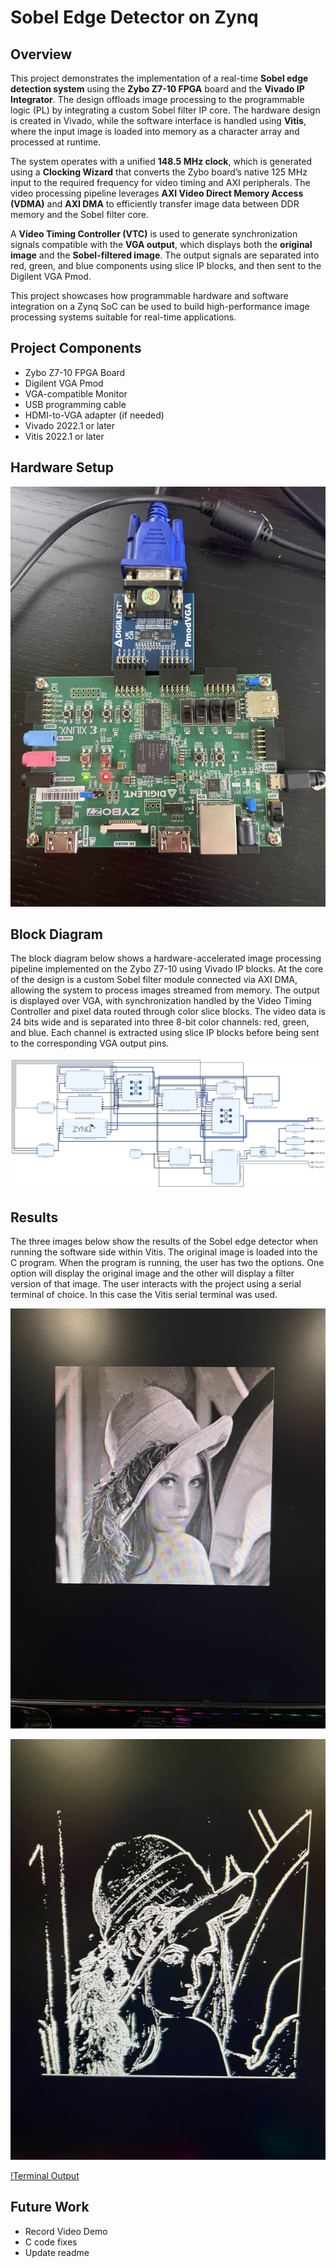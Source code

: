 # Sobel Edge Detector on Zynq

## Overview
This project demonstrates the implementation of a real-time **Sobel edge detection system** using the **Zybo Z7-10 FPGA** board and the **Vivado IP Integrator**. The design offloads image processing to the programmable logic (PL) by integrating a custom Sobel filter IP core. The hardware design is created in Vivado, while the software interface is handled using **Vitis**, where the input image is loaded into memory as a character array and processed at runtime.

The system operates with a unified **148.5 MHz clock**, which is generated using a **Clocking Wizard** that converts the Zybo board’s native 125 MHz input to the required frequency for video timing and AXI peripherals. The video processing pipeline leverages **AXI Video Direct Memory Access (VDMA)** and **AXI DMA** to efficiently transfer image data between DDR memory and the Sobel filter core.

A **Video Timing Controller (VTC)** is used to generate synchronization signals compatible with the **VGA output**, which displays both the **original image** and the **Sobel-filtered image**. The output signals are separated into red, green, and blue components using slice IP blocks, and then sent to the Digilent VGA Pmod.

This project showcases how programmable hardware and software integration on a Zynq SoC can be used to build high-performance image processing systems suitable for real-time applications.


## Project Components
- Zybo Z7-10 FPGA Board
- Digilent VGA Pmod
- VGA-compatible Monitor
- USB programming cable
- HDMI-to-VGA adapter (if needed)
- Vivado 2022.1 or later
- Vitis 2022.1 or later

## Hardware Setup 

![Hardware Setup](./screenshots/physical_setup.jpg)


## Block Diagram

The block diagram below shows a hardware-accelerated image processing pipeline implemented on the Zybo Z7-10 using Vivado IP blocks. At the core of the design is a custom Sobel filter module connected via AXI DMA, allowing the system to process images streamed from memory. The output is displayed over VGA, with synchronization handled by the Video Timing Controller and pixel data routed through color slice blocks. The video data is 24 bits wide and is separated into three 8-bit color channels: red, green, and blue. Each channel is extracted using slice IP blocks before being sent to the corresponding VGA output pins.

![Block Diagram](./screenshots/sobel_block_diagram.png)

## Results 

The three images below show the results of the Sobel edge detector when running the software side within Vitis.  The original image is loaded into the C program.  When the program is running, the user has two the options.  One option will display the original image and the other will display a filter version of that image.  The user interacts with the project using a serial terminal of choice.  In this case the Vitis serial terminal was used.  

![Original Image](./screenshots/original_image.jpg)

![Filtered Image](./screenshots/filtered_image.png)

[!Terminal Output](./screenshots/terminal_output.png)
## Future Work
- Record Video Demo
- C code fixes
- Update readme
